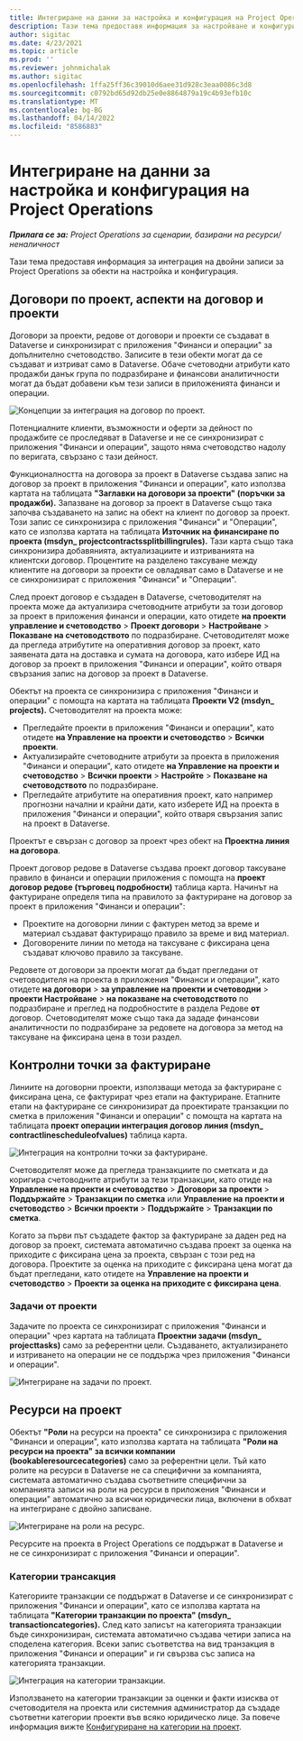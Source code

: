 ```yaml
---
title: Интегриране на данни за настройка и конфигурация на Project Operations
description: Тази тема предоставя информация за настройване и конфигуриране на карти с двойно писане на Project Operations.
author: sigitac
ms.date: 4/23/2021
ms.topic: article
ms.prod: ''
ms.reviewer: johnmichalak
ms.author: sigitac
ms.openlocfilehash: 1ffa25ff36c39010d6aee31d928c3eaa0086c3d8
ms.sourcegitcommit: c0792bd65d92db25e0e8864879a19c4b93efb10c
ms.translationtype: MT
ms.contentlocale: bg-BG
ms.lasthandoff: 04/14/2022
ms.locfileid: "8586883"
---
```

# <a name="project-operations-setup-and-configuration-data-integration"></a>Интегриране на данни за настройка и конфигурация на Project Operations

_**Прилага се за:** Project Operations за сценарии, базирани на ресурси/неналичност_

Тази тема предоставя информация за интеграция на двойни записи за Project Operations за обекти на настройка и конфигурация.

## <a name="project-contracts-contract-lines-and-projects"></a>Договори по проект, аспекти на договор и проекти

Договори за проекти, редове от договори и проекти се създават в Dataverse и синхронизират с приложения "Финанси и операции" за допълнително счетоводство. Записите в тези обекти могат да се създават и изтриват само в Dataverse. Обаче счетоводни атрибути като продажби данък група по подразбиране и финансови аналитичности могат да бъдат добавени към тези записи в приложенията финанси и операции.

  ![Концепции за интеграция на договор по проект.](./media/1ProjectContract.jpg)

Потенциалните клиенти, възможности и оферти за дейност по продажбите се проследяват в Dataverse и не се синхронизират с приложения "Финанси и операции", защото няма счетоводство надолу по веригата, свързано с тази дейност.

Функционалността на договора за проект в Dataverse създава запис на договор за проект в приложения "Финанси и операции", като използва картата на таблицата **"Заглавки на договори за проекти" (поръчки за продажби).** Запазване на договор за проект в Dataverse също така започва създаването на запис на обект на клиент по договор за проект. Този запис се синхронизира с приложения "Финанси" и "Операции", като се използва картата на таблицата **Източник на финансиране по проекта (msdyn\_ projectcontractssplitbillingrules).** Тази карта също така синхронизира добавянията, актуализациите и изтриванията на клиентски договор. Процентите на разделено таксуване между клиентите на договори за проекти се овладяват само в Dataverse и не се синхронизират с приложения "Финанси" и "Операции".

След проект договор е създаден в Dataverse, счетоводителят на проекта може да актуализира счетоводните атрибути за този договор за проект в приложения финанси и операции, като отидете **на проекти управление и счетоводство** > **Проект договори** > **Настройване** > **Показване на счетоводството** по подразбиране. Счетоводителят може да прегледа атрибутите на оперативния договор за проект, като заявената дата на доставка и сумата на договора, като избере ИД на договор за проект в приложения "Финанси и операции", който отваря свързания запис на договор за проект в Dataverse.

Обектът на проекта се синхронизира с приложения "Финанси и операции" с помощта на картата на таблицата **Проекти V2 (msdyn\_ projects).** Счетоводителят на проекта може:

  - Прегледайте проекти в приложения "Финанси и операции", като отидете **на Управление на проекти и счетоводство** > **Всички проекти**. 
  - Актуализирайте счетоводните атрибути за проекта в приложения "Финанси и операции", като отидете **на Управление на проекти и счетоводство** > **Всички проекти** > **Настройте** > **Показване на счетоводството** по подразбиране.  
  - Прегледайте атрибутите на оперативния проект, като например прогнозни начални и крайни дати, като изберете ИД на проекта в приложения "Финанси и операции", който отваря свързания запис на проект в Dataverse.

Проектът е свързан с договор за проект чрез обект на **Проектна линия на договора**.

Проект договор редове в Dataverse създава проект договор таксуване правило в финанси и операции приложения с помощта на **проект договор редове (търговец подробности)** таблица карта. Начинът на фактуриране определя типа на правилото за фактуриране на договор за проект в приложения "Финанси и операции":

  - Проектите на договорни линии с фактурен метод за време и материал създават фактуриращо правило за време и вид материал.
  - Договорените линии по метода на таксуване с фиксирана цена създават ключово правило за таксуване.

Редовете от договори за проекти могат да бъдат прегледани от счетоводителя на проекта в приложения "Финанси и операции", като отидете **на договори** > **за управление на проекти и счетоводни** > **проекти Настройване** > **на показване на счетоводството** по подразбиране и преглед на подробностите в раздела Редове **от** договор. Счетоводителят може също така да зададе финансови аналитичности по подразбиране за редовете на договора за метод на таксуване на фиксирана цена в този раздел.

## <a name="billing-milestones"></a>Контролни точки за фактуриране

Линиите на договорни проекти, използващи метода за фактуриране с фиксирана цена, се фактурират чрез етапи на фактуриране. Етапните етапи на фактуриране се синхронизират да проектирате транзакции по сметка в приложения "Финанси и операции" с помощта на картата на таблицата **проект операции интеграция договор линия (msdyn\_ contractlinescheduleofvalues)** таблица карта.

  ![Интеграция на контролни точки за фактуриране.](./media/2Milestones.jpg)

Счетоводителят може да прегледа транзакциите по сметката и да коригира счетоводните атрибути за тези транзакции, като отиде на **Управление на проекти и счетоводство** > **Договори за проекти** > **Поддържайте** > **Транзакции по сметка** или **Управление на проекти и счетоводство** > **Всички проекти** > **Поддържайте** > **Транзакции по сметка**.

Когато за първи път създадете фактор за фактуриране за даден ред на договор за проект, системата автоматично създава проект за оценка на приходите с фиксирана цена за проекта, свързан с този ред на договора. Проектите за оценка на приходите с фиксирана цена могат да бъдат прегледани, като отидете на **Управление на проекти и счетоводство** > **Проекти за оценка на приходите с фиксирана цена**.

### <a name="project-tasks"></a>Задачи от проекти

Задачите по проекта се синхронизират с приложения "Финанси и операции" чрез картата на таблицата **Проектни задачи (msdyn\_ projecttasks)** само за референтни цели. Създаването, актуализирането и изтриването на операции не се поддържа чрез приложения "Финанси и операции".

  ![Интегриране на задачи по проект.](./media/3Tasks.jpg)

## <a name="project-resources"></a>Ресурси на проект

Обектът **"Роли** на ресурси на проекта" се синхронизира с приложения "Финанси и операции", като използва картата на таблицата **"Роли на ресурси на проекта" за всички компании (bookableresourcecategories)** само за референтни цели. Тъй като ролите на ресурси в Dataverse не са специфични за компанията, системата автоматично създава съответните специфични за компанията записи на роли на ресурси в приложения "Финанси и операции" автоматично за всички юридически лица, включени в обхват на интегриране с двойно записване.

![Интегриране на роли на ресурс.](./media/5Resources.jpg)

Ресурсите на проекта в Project Operations се поддържат в Dataverse и не се синхронизират с приложения "Финанси и операции".

### <a name="transaction-categories"></a>Категории трансакция

Категориите транзакции се поддържат в Dataverse и се синхронизират с приложения "Финанси и операции", като се използва картата на таблицата **"Категории транзакции по проекта" (msdyn\_ transactioncategories).** След като записът на категорията транзакции бъде синхронизиран, системата автоматично създава четири записа на споделена категория. Всеки запис съответства на вид транзакция в приложения "Финанси и операции" и ги свързва със записа на категорията транзакции.

![Интеграция на категории транзакции.](./media/4TransactionCategories.jpg)

Използването на категории транзакции за оценки и факти изисква от счетоводителя на проекта или системния администратор да създаде съответни категории проекти във всяко юридическо лице. За повече информация вижте [Конфигуриране на категории на проект](../project-accounting/configure-project-categories.md).
